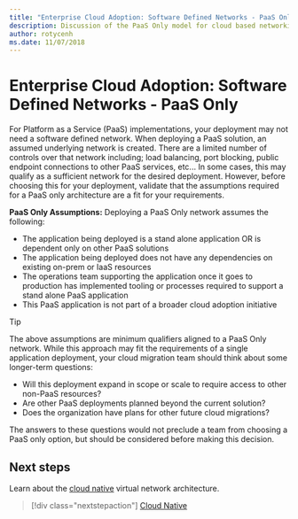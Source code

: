 ```yaml
---
title: "Enterprise Cloud Adoption: Software Defined Networks - PaaS Only" 
description: Discussion of the PaaS Only model for cloud based networking functionalty.
author: rotycenh
ms.date: 11/07/2018
---
```


# Enterprise Cloud Adoption: Software Defined Networks - PaaS Only

For Platform as a Service (PaaS) implementations, your deployment may not need a software defined network. When deploying a PaaS solution, an assumed underlying network is created. There are a limited number of controls over that network including; load balancing, port blocking, public endpoint connections to other PaaS services, etc... In some cases, this may qualify as a sufficient network for the desired deployment. However, before choosing this for your deployment, validate that the assumptions required for a PaaS only architecture are a fit for your requirements.

**PaaS Only Assumptions:** Deploying a PaaS Only network assumes the following:

- The application being deployed is a stand alone application OR is dependent only on other PaaS solutions
- The application being deployed does not have any dependencies on existing on-prem or IaaS resources
- The operations team supporting the application once it goes to production has implemented tooling or processes required to support a stand alone PaaS application
- This PaaS application is not part of a broader cloud adoption initiative

> [!TIP]
> The above assumptions are minimum qualifiers aligned to a PaaS Only network. While this approach may fit the requirements of a single application deployment, your cloud migration team should think about some longer-term questions: 
>- Will this deployment expand in scope or scale to require access to other non-PaaS resources? 
>- Are other PaaS deployments planned beyond the current solution? 
>- Does the organization have plans for other future cloud migrations? 
> 
> The answers to these questions would not preclude a team from choosing a PaaS only option, but should be considered before making this decision.

## Next steps

Learn about the [cloud native](cloud-native.md) virtual network architecture.

> [!div class="nextstepaction"]
> [Cloud Native](cloud-native.md)